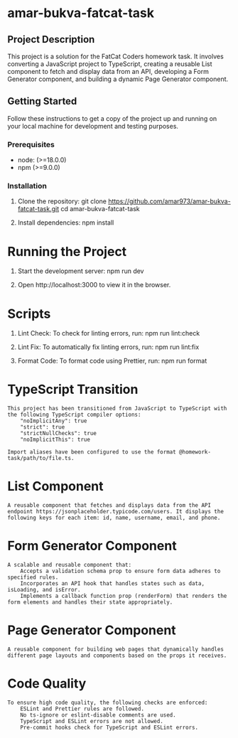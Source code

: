 # amar-bukva-fatcat-task

## Project Description

This project is a solution for the FatCat Coders homework task. It involves converting a JavaScript project to TypeScript, creating a reusable List component to fetch and display data from an API, developing a Form Generator component, and building a dynamic Page Generator component.

## Getting Started

Follow these instructions to get a copy of the project up and running on your local machine for development and testing purposes.

### Prerequisites

- node: (>=18.0.0)
- npm (>=9.0.0)

### Installation

1. Clone the repository:
    git clone https://github.com/amar973/amar-bukva-fatcat-task.git
    cd amar-bukva-fatcat-task

2. Install dependencies:
    npm install

# Running the Project

1. Start the development server:
    npm run dev

2. Open http://localhost:3000 to view it in the browser.

# Scripts

1. Lint Check: To check for linting errors, run:
    npm run lint:check
    
2. Lint Fix: To automatically fix linting errors, run:
    npm run lint:fix

3. Format Code: To format code using Prettier, run:
    npm run format

# TypeScript Transition

    This project has been transitioned from JavaScript to TypeScript with the following TypeScript compiler options:
        "noImplicitAny": true
        "strict": true
        "strictNullChecks": true
        "noImplicitThis": true

    Import aliases have been configured to use the format @homework-task/path/to/file.ts.

# List Component

    A reusable component that fetches and displays data from the API endpoint https://jsonplaceholder.typicode.com/users. It displays the following keys for each item: id, name, username, email, and phone.

# Form Generator Component

    A scalable and reusable component that:
        Accepts a validation schema prop to ensure form data adheres to specified rules.
        Incorporates an API hook that handles states such as data, isLoading, and isError.
        Implements a callback function prop (renderForm) that renders the form elements and handles their state appropriately.

# Page Generator Component

    A reusable component for building web pages that dynamically handles different page layouts and components based on the props it receives.

# Code Quality
    To ensure high code quality, the following checks are enforced:
        ESLint and Prettier rules are followed.
        No ts-ignore or eslint-disable comments are used.
        TypeScript and ESLint errors are not allowed.
        Pre-commit hooks check for TypeScript and ESLint errors.
